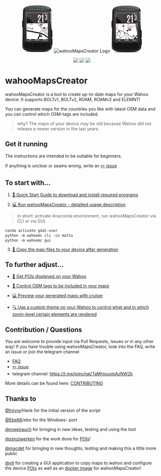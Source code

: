 <div align="center">
    <p>
    <img src="https://github.com/treee111/wahooMapsCreator/blob/develop/docs/wahoo_elemnt_bolt_poi1.png" alt="wahooMapsCreator Logo" width=20%>
    <img src="https://github.com/treee111/wahooMapsCreator/blob/develop/docs/wahoo_elemnt_bolt.png" alt="wahooMapsCreator Logo" width=20%>
    <img src="https://github.com/treee111/wahooMapsCreator/blob/develop/docs/wahoo_elemnt_bolt_poi2.png" alt="wahooMapsCreator Logo" width=20%>
    </p>
    <p>
        <a href="https://img.shields.io/badge/python-v3.6+-blue.svg" alt="Python">
            <img src="https://img.shields.io/badge/python-v3.6+-blue.svg" /></a>
        <a href="https://github.com/treee111/wahooMapsCreator/issues" alt="GitHub issues">
            <img src="https://img.shields.io/github/issues/treee111/wahooMapsCreator" /></a>
        <a href="#sponsors" alt="Contributions welcome">
            <img src="https://img.shields.io/badge/contributions-welcome-orange.svg" /></a>
    </p>
</div>

# wahooMapsCreator
wahooMapsCreator is a tool to create up-to-date maps for your Wahoo device. It supports BOLTv1, BOLTv2, ROAM, ROAMv2 and ELEMNT!

You can generate maps for the countries you like with latest OSM data and you can control which OSM-tags are included.

> why? The maps of your device may be old because Wahoo did not release a newer version in the last years.

## Get it running
The instructions are intended to be suitable for beginners.

If anything is unclear or seams wrong, write an [:pencil2: issue](https://github.com/treee111/wahooMapsCreator/issues)

## To start with...
1. [:rocket: Quick Start Guide to download and install required programs](docs/QUICKSTART_ANACONDA.md#download-and-install-required-programs)

2. [:computer: Run wahooMapsCreator - detailled usage description](docs/USAGE.md#usage-of-wahoomapscreator)

> In short: activate Anaconda environment, run wahooMapsCreator via CLI or via GUI.
```
conda activate gdal-user
python -m wahoomc cli -co malta
python -m wahoomc gui
```

3. [:floppy_disk: Copy the map-files to your device after generation](docs/COPY_TO_WAHOO.md#copy-maps-files-to-wahoo-device-)

## To further adjust...
* [:cookie: Get POIs displayed on your Wahoo](docs/USAGE.md#pois---points-of-interest)

* [:wrench: Control OSM tags to be included in your maps ](docs/USAGE.md#user-specific-configuration)

* [:computer: Preview your generated maps with cruiser ](docs/USAGE_CRUISER.md#usage-of-cruiser)


* [:mag: Use a custom theme on your Wahoo to control what and in which zoom-level certain elements are rendered](docs/TAGS_ON_MAP_AND_DEVICE.md#osm-tags-during-map-creation-and-on-your-device-)

## Contribution / Questions
You are welcome to provide input via Pull Requests, Issues or in any other way!
If you have trouble using wahooMapsCreator, look into the FAQ, write an issue or join the telegram channel
- [FAQ](docs/FAQ.md#frequently-asked-questions)
- [:pencil2: issue](https://github.com/treee111/wahooMapsCreator/issues)
- telegram channel: https://t.me/joinchat/TaMhjouxlsAzNWZk

More details can be found here: [CONTRIBUTING](docs/CONTRIBUTING.md#contributing-to-wahoomapscreator-)

## Thanks to
[@Intyre](https://github.com/Intyre)/Hank for the initial version of the script

[@Ebe66](https://github.com/Ebe66)/ebo for the Windows- port

[@mweirauch](https://github.com/mweirauch) for bringing in new ideas, testing and using the tool

[@zenziwerken](https://github.com/zenziwerken) for the work done for [POIs](https://github.com/zenziwerken/Bolt2-Mapsforge-Rendertheme)!

[@macdet](https://github.com/macdet) for bringing in new thoughts, testing and making this a little more public

[@vti](https://github.com/vti) for creating a GUI application to copy maps to wahoo and configure the device [POIs](https://github.com/vti/elemntary) as well as an [docker image](https://github.com/vti/wahooMapsCreator-docker) for wahooMapsCreator!